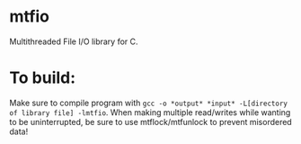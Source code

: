 # mtfio
Multithreaded File I/O library for C.
# To build:
Make sure to compile program with `gcc -o *output* *input* -L[directory of library file] -lmtfio`.
When making multiple read/writes while wanting to be uninterrupted, be sure to use mtflock/mtfunlock to prevent misordered data!
